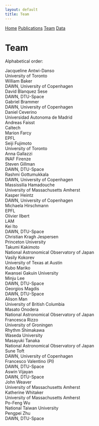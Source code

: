 ```yaml
---
layout: default
title: Team
---
```


<nav class="main-nav">
  <a href="/deepdive/" class="nav-btn">Home</a>
  <a href="/deepdive/publications.html" class="nav-btn">Publications</a>
  <a href="/deepdive/team.html" class="nav-btn">Team</a>
  <a href="/deepdive/data.html" class="nav-btn">Data</a>
</nav>


# Team

Alphabetical order:

<div class="team-table">
  <div class="team-row">
    <div class="team-name">Jacqueline Antwi-Danso</div>
    <div class="team-affil">University of Toronto</div>
  </div>
  <div class="team-row">
    <div class="team-name">William Baker</div>
    <div class="team-affil">DAWN, University of Copenhagen</div>
  </div>
  <div class="team-row">
    <div class="team-name">David Blanquez Sese</div>
    <div class="team-affil">DAWN, DTU-Space</div>
  </div>
  <div class="team-row">
    <div class="team-name">Gabriel Brammer</div>
    <div class="team-affil">DAWN, University of Copenhagen</div>
  </div>
  <div class="team-row">
    <div class="team-name">Daniel Ceverino</div>
    <div class="team-affil">Universidad Autonoma de Madrid</div>
  </div>
  <div class="team-row">
    <div class="team-name">Andreas Faisst</div>
    <div class="team-affil">Caltech</div>
  </div>
  <div class="team-row">
    <div class="team-name">Marion Farcy</div>
    <div class="team-affil">EPFL</div>
  </div>
  <div class="team-row">
    <div class="team-name">Seiji Fujimoto</div>
    <div class="team-affil">University of Toronto</div>
  </div>
  <div class="team-row">
    <div class="team-name">Anna Gallazzi</div>
    <div class="team-affil">INAF Firenze</div>
  </div>
  <div class="team-row">
    <div class="team-name">Steven Gillman</div>
    <div class="team-affil">DAWN, DTU-Space</div>
  </div>
  <div class="team-row">
    <div class="team-name">Rashmi Gottumukkala</div>
    <div class="team-affil">DAWN, University of Copenhagen</div>
  </div>
  <div class="team-row">
    <div class="team-name">Massissilia Hamadouche</div>
    <div class="team-affil">University of Massachusetts Amherst</div>
  </div>
  <div class="team-row">
    <div class="team-name">Kasper Heintz</div>
    <div class="team-affil">DAWN, University of Copenhagen</div>
  </div>
  <div class="team-row">
    <div class="team-name">Michaela Hirschmann</div>
    <div class="team-affil">EPFL</div>
  </div>
  <div class="team-row">
    <div class="team-name">Olivier Ilbert</div>
    <div class="team-affil">LAM</div>
  </div>
  <div class="team-row">
    <div class="team-name">Kei Ito</div>
    <div class="team-affil">DAWN, DTU-Space</div>
  </div>
  <div class="team-row">
    <div class="team-name">Christian Kragh Jespersen</div>
    <div class="team-affil">Princeton University</div>
  </div>
  <div class="team-row">
    <div class="team-name">Takumi Kakimoto</div>
    <div class="team-affil">National Astronomical Observatory of Japan</div>
  </div>
  <div class="team-row">
    <div class="team-name">Vasily Kokorev</div>
    <div class="team-affil">University of Texas at Austin</div>
  </div>
  <div class="team-row">
    <div class="team-name">Kubo Mariko</div>
    <div class="team-affil">Kwansei Gakuin University</div>
  </div>
  <div class="team-row">
    <div class="team-name">Minju Lee</div>
    <div class="team-affil">DAWN, DTU-Space</div>
  </div>
  <div class="team-row">
    <div class="team-name">Georgios Magdis</div>
    <div class="team-affil">DAWN, DTU-Space</div>
  </div>
  <div class="team-row">
    <div class="team-name">Alison Man</div>
    <div class="team-affil">University of British Columbia</div>
  </div>
  <div class="team-row">
    <div class="team-name">Masato Onodera</div>
    <div class="team-affil">National Astronomical Observatory of Japan</div>
  </div>
  <div class="team-row">
    <div class="team-name">Francesca Rizzo</div>
    <div class="team-affil">University of Groningen</div>
  </div>
  <div class="team-row">
    <div class="team-name">Rhythm Shimakawa</div>
    <div class="team-affil">Waseda University</div>
  </div>
  <div class="team-row">
    <div class="team-name">Masayuki Tanaka</div>
    <div class="team-affil">National Astronomical Observatory of Japan</div>
  </div>
  <div class="team-row">
    <div class="team-name">Sune Toft</div>
    <div class="team-affil">DAWN, University of Copenhagen</div>
  </div>
  <div class="team-row">
    <div class="team-name">Francesco Valentino (PI)</div>
    <div class="team-affil">DAWN, DTU-Space</div>
  </div>
  <div class="team-row">
    <div class="team-name">Aswin Vijayan</div>
    <div class="team-affil">DAWN, DTU-Space</div>
  </div>
  <div class="team-row">
    <div class="team-name">John Weaver</div>
    <div class="team-affil">University of Massachusetts Amherst</div>
  </div>
  <div class="team-row">
    <div class="team-name">Katherine Whitaker</div>
    <div class="team-affil">University of Massachusetts Amherst</div>
  </div>
  <div class="team-row">
    <div class="team-name">Po-Feng Wu</div>
    <div class="team-affil">National Taiwan University</div>
  </div>
  <div class="team-row">
    <div class="team-name">Pengpei Zhu</div>
    <div class="team-affil">DAWN, DTU-Space</div>
  </div>
</div>